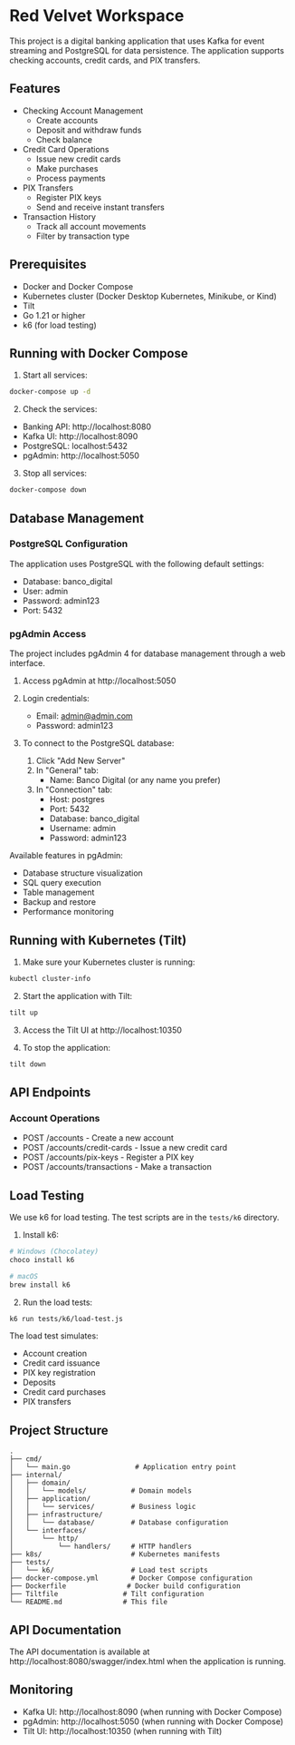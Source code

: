  # Red Velvet Workspace

This project is a digital banking application that uses Kafka for event streaming and PostgreSQL for data persistence. The application supports checking accounts, credit cards, and PIX transfers.

## Features

- Checking Account Management
  - Create accounts
  - Deposit and withdraw funds
  - Check balance
- Credit Card Operations
  - Issue new credit cards
  - Make purchases
  - Process payments
- PIX Transfers
  - Register PIX keys
  - Send and receive instant transfers
- Transaction History
  - Track all account movements
  - Filter by transaction type

## Prerequisites

- Docker and Docker Compose
- Kubernetes cluster (Docker Desktop Kubernetes, Minikube, or Kind)
- Tilt
- Go 1.21 or higher
- k6 (for load testing)

## Running with Docker Compose

1. Start all services:
```bash
docker-compose up -d
```

2. Check the services:
- Banking API: http://localhost:8080
- Kafka UI: http://localhost:8090
- PostgreSQL: localhost:5432
- pgAdmin: http://localhost:5050

3. Stop all services:
```bash
docker-compose down
```

## Database Management

### PostgreSQL Configuration

The application uses PostgreSQL with the following default settings:
- Database: banco_digital
- User: admin
- Password: admin123
- Port: 5432

### pgAdmin Access

The project includes pgAdmin 4 for database management through a web interface.

1. Access pgAdmin at http://localhost:5050
2. Login credentials:
   - Email: admin@admin.com
   - Password: admin123

3. To connect to the PostgreSQL database:
   1. Click "Add New Server"
   2. In "General" tab:
      - Name: Banco Digital (or any name you prefer)
   3. In "Connection" tab:
      - Host: postgres
      - Port: 5432
      - Database: banco_digital
      - Username: admin
      - Password: admin123

Available features in pgAdmin:
- Database structure visualization
- SQL query execution
- Table management
- Backup and restore
- Performance monitoring

## Running with Kubernetes (Tilt)

1. Make sure your Kubernetes cluster is running:
```bash
kubectl cluster-info
```

2. Start the application with Tilt:
```bash
tilt up
```

3. Access the Tilt UI at http://localhost:10350

4. To stop the application:
```bash
tilt down
```

## API Endpoints

### Account Operations
- POST /accounts - Create a new account
- POST /accounts/credit-cards - Issue a new credit card
- POST /accounts/pix-keys - Register a PIX key
- POST /accounts/transactions - Make a transaction

## Load Testing

We use k6 for load testing. The test scripts are in the `tests/k6` directory.

1. Install k6:
```bash
# Windows (Chocolatey)
choco install k6

# macOS
brew install k6
```

2. Run the load tests:
```bash
k6 run tests/k6/load-test.js
```

The load test simulates:
- Account creation
- Credit card issuance
- PIX key registration
- Deposits
- Credit card purchases
- PIX transfers

## Project Structure

```
.
├── cmd/
│   └── main.go                # Application entry point
├── internal/
│   ├── domain/
│   │   └── models/           # Domain models
│   ├── application/
│   │   └── services/         # Business logic
│   ├── infrastructure/
│   │   └── database/         # Database configuration
│   └── interfaces/
│       └── http/
│           └── handlers/     # HTTP handlers
├── k8s/                      # Kubernetes manifests
├── tests/
│   └── k6/                   # Load test scripts
├── docker-compose.yml        # Docker Compose configuration
├── Dockerfile               # Docker build configuration
├── Tiltfile                # Tilt configuration
└── README.md               # This file
```

## API Documentation

The API documentation is available at http://localhost:8080/swagger/index.html when the application is running.

## Monitoring

- Kafka UI: http://localhost:8090 (when running with Docker Compose)
- pgAdmin: http://localhost:5050 (when running with Docker Compose)
- Tilt UI: http://localhost:10350 (when running with Tilt)